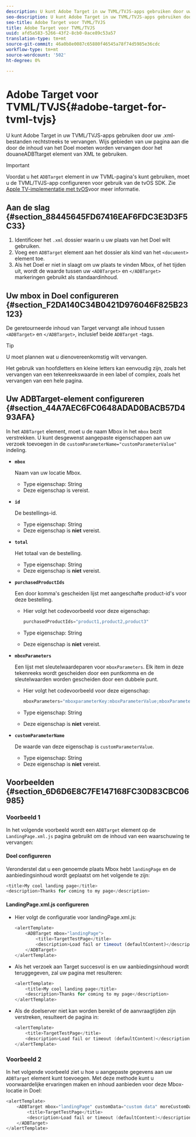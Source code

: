 ```yaml
---
description: U kunt Adobe Target in uw TVML/TVJS-apps gebruiken door uw .xml-bestanden rechtstreeks te vervangen. Wijs gebieden van uw pagina aan die door de inhoud van het Doel moeten worden vervangen door het douaneADBTtarget element van XML te gebruiken.
seo-description: U kunt Adobe Target in uw TVML/TVJS-apps gebruiken door uw .xml-bestanden rechtstreeks te vervangen. Wijs gebieden van uw pagina aan die door de inhoud van het Doel moeten worden vervangen door het douaneADBTtarget element van XML te gebruiken.
seo-title: Adobe Target voor TVML/TVJS
title: Adobe Target voor TVML/TVJS
uuid: afd5a583-5266-43f2-8cb0-0ace89c53a57
translation-type: tm+mt
source-git-commit: 46a0b8e0087c65880f46545a78f74d5985e36cdc
workflow-type: tm+mt
source-wordcount: '502'
ht-degree: 0%

---
```



# Adobe Target voor TVML/TVJS{#adobe-target-for-tvml-tvjs}

U kunt Adobe Target in uw TVML/TVJS-apps gebruiken door uw .xml-bestanden rechtstreeks te vervangen. Wijs gebieden van uw pagina aan die door de inhoud van het Doel moeten worden vervangen door het douaneADBTtarget element van XML te gebruiken.

>[!IMPORTANT]
>
>Voordat u het `ADBTarget` element in uw TVML-pagina&#39;s kunt gebruiken, moet u de TVML/TVJS-app configureren voor gebruik van de tvOS SDK. Zie [Apple TV-implementatie met tvOS](/help/ios/apple-tv-implementation-tvos/apple-tv-implementation-tvos.md)voor meer informatie.

## Aan de slag {#section_88445645FD67416EAF6FDC3E3D3F5C33}

1. Identificeer het `.xml` dossier waarin u uw plaats van het Doel wilt gebruiken.
1. Voeg een `ADBTarget` element aan het dossier als kind van het `<document>` element toe.
1. Als het Doel er niet in slaagt om uw plaats te vinden Mbox, of het tijden uit, wordt de waarde tussen uw `<ADBTarget>` en `</ADBTarget>` markeringen gebruikt als standaardinhoud.

## Uw mbox in Doel configureren {#section_F2DA140C34B0421D976046F825B23123}

De geretourneerde inhoud van Target vervangt alle inhoud tussen `<ADBTarget>` en `</ADBTarget>`, inclusief beide `ADBTarget` -tags.

>[!TIP]
>
>U moet plannen wat u dienovereenkomstig wilt vervangen.

Het gebruik van hoofdletters en kleine letters kan eenvoudig zijn, zoals het vervangen van een tekenreekswaarde in een label of complex, zoals het vervangen van een hele pagina.

## Uw ADBTarget-element configureren {#section_44A7AEC6FC0648ADAD0BACB57D493AFA}

In het `ADBTarget` element, moet u de naam Mbox in het `mbox` bezit verstrekken. U kunt desgewenst aangepaste eigenschappen aan uw verzoek toevoegen in de `customParameterName="customParameterValue"` indeling.

* **`mbox`**

   Naam van uw locatie Mbox.

   * Type eigenschap: String
   * Deze eigenschap is vereist.

* **`id`**

   De bestellings-id.

   * Type eigenschap: String
   * Deze eigenschap is **niet** vereist.

* **`total`**

   Het totaal van de bestelling.

   * Type eigenschap: String
   * Deze eigenschap is **niet** vereist.

* **`purchasedProductIds`**

   Een door komma&#39;s gescheiden lijst met aangeschafte product-id&#39;s voor deze bestelling.

   * Hier volgt het codevoorbeeld voor deze eigenschap:


      ```objective-c
      purchasedProductIds="product1,product2,product3" 
      ```

   * Type eigenschap: String
   * Deze eigenschap is **niet** vereist.

* **`mboxParameters`**

   Een lijst met sleutelwaardeparen voor `mboxParameters`. Elk item in deze tekenreeks wordt gescheiden door een puntkomma en de sleutelwaarden worden gescheiden door een dubbele punt.

   * Hier volgt het codevoorbeeld voor deze eigenschap:

      ```objective-c
      mboxParameters="mboxparameterKey:mboxParameterValue;mboxParameterKey1:mboxParameterValue1;mboxParameterKey2:mboxParameterValue2"
      ```

   * Type eigenschap: String
   * Deze eigenschap is **niet** vereist.

* **`customParameterName`**

   De waarde van deze eigenschap is `customParameterValue`.

   * Type eigenschap: String
   * Deze eigenschap is **niet** vereist.


## Voorbeelden {#section_6D6D6E8C7FE147168FC30D83CBC06985}

### Voorbeeld 1

In het volgende voorbeeld wordt een `ADBTarget` element op de `LandingPage.xml.js` pagina gebruikt om de inhoud van een waarschuwing te vervangen:

#### Doel configureren

Veronderstel dat u een genoemde plaats Mbox hebt `landingPage` en de aanbiedingsinhoud wordt geplaatst om het volgende te zijn:

```objective-c
<title>My cool landing page</title> 
<description>Thanks for coming to my page</description> 
```

#### LandingPage.xml.js configureren

* Hier volgt de configuratie voor landingPage.xml.js:

   ```js
   <alertTemplate> 
       <ADBTarget mbox="landingPage">  
           <title>TargetTestPage</title> 
           <description>Load fail or timeout (defaultContent)</description> 
       </ADBTarget>  
   </alertTemplate> 
   ```

* Als het verzoek aan Target succesvol is en uw aanbiedingsinhoud wordt teruggegeven, zal uw pagina met resulteren:

   ```objective-c
   <alertTemplate> 
       <title>My cool landing page</title> 
       <description>Thanks for coming to my page</description> 
   </alertTemplate>
   ```

* Als de doelserver niet kan worden bereikt of de aanvraagtijden zijn verstreken, resulteert de pagina in:

   ```objective-c
   <alertTemplate> 
       <title>TargetTestPage</title> 
       <description>Load fail or timeout (defaultContent)</description> 
   </alertTemplate>
   ```

### Voorbeeld 2

In het volgende voorbeeld ziet u hoe u aangepaste gegevens aan uw `ADBTarget` element kunt toevoegen. Met deze methode kunt u voorwaardelijke ervaringen maken en inhoud aanbieden voor deze Mbox-locatie in Doel:

```objective-c
<alertTemplate> 
    <ADBTarget mbox="landingPage" customData="custom data" moreCustomData="more custom data"> 
        <title>TargetTestPage</title> 
        <description>Load fail or timeout (defaultContent)</description> 
    </ADBTarget>  
</alertTemplate>
```
